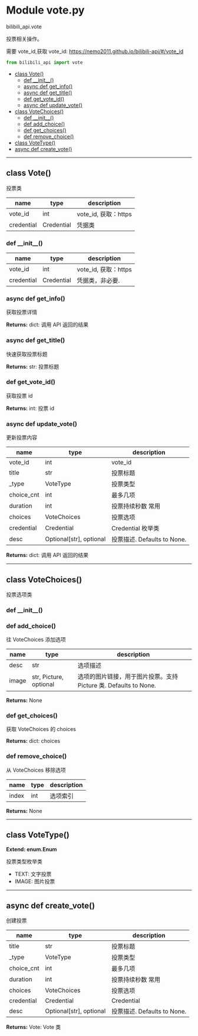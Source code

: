 # Module vote.py


bilibili_api.vote

投票相关操作。

需要 vote_id,获取 vote_id: https://nemo2011.github.io/bilibili-api/#/vote_id


``` python
from bilibili_api import vote
```

- [class Vote()](#class-Vote)
  - [def \_\_init\_\_()](#def-\_\_init\_\_)
  - [async def get\_info()](#async-def-get\_info)
  - [async def get\_title()](#async-def-get\_title)
  - [def get\_vote\_id()](#def-get\_vote\_id)
  - [async def update\_vote()](#async-def-update\_vote)
- [class VoteChoices()](#class-VoteChoices)
  - [def \_\_init\_\_()](#def-\_\_init\_\_)
  - [def add\_choice()](#def-add\_choice)
  - [def get\_choices()](#def-get\_choices)
  - [def remove\_choice()](#def-remove\_choice)
- [class VoteType()](#class-VoteType)
- [async def create\_vote()](#async-def-create\_vote)

---

## class Vote()

投票类


| name | type | description |
| - | - | - |
| vote_id | int | vote_id, 获取：https |
| credential | Credential | 凭据类 |


### def \_\_init\_\_()


| name | type | description |
| - | - | - |
| vote_id | int | vote_id, 获取：https |
| credential | Credential | 凭据类，非必要. |


### async def get_info()

获取投票详情



**Returns:** dict: 调用 API 返回的结果




### async def get_title()

快速获取投票标题



**Returns:** str: 投票标题




### def get_vote_id()

获取投票 id



**Returns:** int: 投票 id




### async def update_vote()

更新投票内容


| name | type | description |
| - | - | - |
| vote_id | int | vote_id |
| title | str | 投票标题 |
| _type | VoteType | 投票类型 |
| choice_cnt | int | 最多几项 |
| duration | int | 投票持续秒数 常用 |
| choices | VoteChoices | 投票选项 |
| credential | Credential | Credential 枚举类 |
| desc | Optional[str], optional | 投票描述. Defaults to None. |

**Returns:** dict: 调用 API 返回的结果




---

## class VoteChoices()

投票选项类




### def \_\_init\_\_()





### def add_choice()

往 VoteChoices 添加选项


| name | type | description |
| - | - | - |
| desc | str | 选项描述 |
| image | str, Picture, optional | 选项的图片链接，用于图片投票。支持 Picture 类. Defaults to None. |

**Returns:** None



### def get_choices()

获取 VoteChoices 的 choices



**Returns:** dict: choices




### def remove_choice()

从 VoteChoices 移除选项


| name | type | description |
| - | - | - |
| index | int | 选项索引 |

**Returns:** None



---

## class VoteType()

**Extend: enum.Enum**

投票类型枚举类

+ TEXT: 文字投票
+ IMAGE: 图片投票




---

## async def create_vote()

创建投票


| name | type | description |
| - | - | - |
| title | str | 投票标题 |
| _type | VoteType | 投票类型 |
| choice_cnt | int | 最多几项 |
| duration | int | 投票持续秒数 常用 |
| choices | VoteChoices | 投票选项 |
| credential | Credential | Credential |
| desc | Optional[str], optional | 投票描述. Defaults to None. |

**Returns:** Vote: Vote 类




